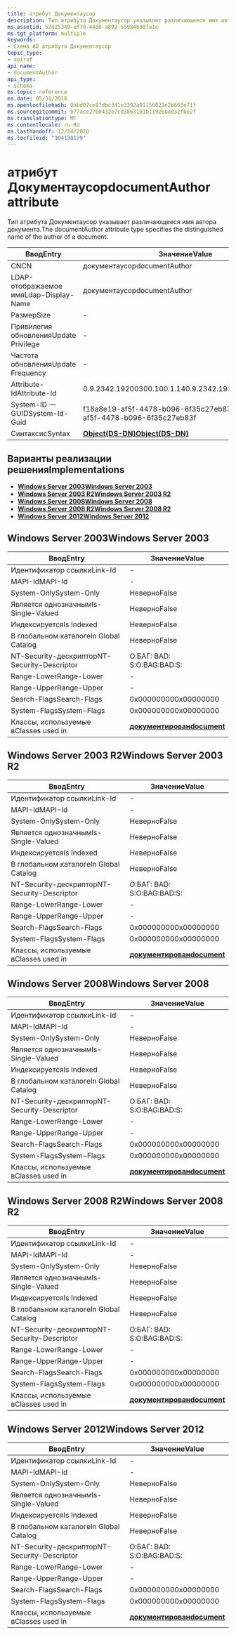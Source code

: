 ```yaml
---
title: атрибут Документаусор
description: Тип атрибута Документаусор указывает различающееся имя автора документа.
ms.assetid: 52d25349-ef79-44d0-a892-65984898fa1c
ms.tgt_platform: multiple
keywords:
- Схема AD атрибута Документаусор
topic_type:
- apiref
api_name:
- documentAuthor
api_type:
- Schema
ms.topic: reference
ms.date: 05/31/2018
ms.openlocfilehash: 0abd07ce87dbc341e3392a91156021e2b603e71f
ms.sourcegitcommit: b77ace27b0432e7cd3863191b11926be032fbe2f
ms.translationtype: MT
ms.contentlocale: ru-RU
ms.lasthandoff: 12/14/2020
ms.locfileid: "104138179"
---
```

# <a name="documentauthor-attribute"></a><span data-ttu-id="50805-104">атрибут Документаусор</span><span class="sxs-lookup"><span data-stu-id="50805-104">documentAuthor attribute</span></span>

<span data-ttu-id="50805-105">Тип атрибута Документаусор указывает различающееся имя автора документа.</span><span class="sxs-lookup"><span data-stu-id="50805-105">The documentAuthor attribute type specifies the distinguished name of the author of a document.</span></span>



| <span data-ttu-id="50805-106">Ввод</span><span class="sxs-lookup"><span data-stu-id="50805-106">Entry</span></span> | <span data-ttu-id="50805-107">Значение</span><span class="sxs-lookup"><span data-stu-id="50805-107">Value</span></span> |
|-------------------|-----------------------------------------|
| <span data-ttu-id="50805-108">CN</span><span class="sxs-lookup"><span data-stu-id="50805-108">CN</span></span>                | <span data-ttu-id="50805-109">документаусор</span><span class="sxs-lookup"><span data-stu-id="50805-109">documentAuthor</span></span>                          |
| <span data-ttu-id="50805-110">LDAP-отображаемое имя</span><span class="sxs-lookup"><span data-stu-id="50805-110">Ldap-Display-Name</span></span> | <span data-ttu-id="50805-111">документаусор</span><span class="sxs-lookup"><span data-stu-id="50805-111">documentAuthor</span></span>                          |
| <span data-ttu-id="50805-112">Размер</span><span class="sxs-lookup"><span data-stu-id="50805-112">Size</span></span>              | \-                                      |
| <span data-ttu-id="50805-113">Привилегия обновления</span><span class="sxs-lookup"><span data-stu-id="50805-113">Update Privilege</span></span>  | \-                                      |
| <span data-ttu-id="50805-114">Частота обновления</span><span class="sxs-lookup"><span data-stu-id="50805-114">Update Frequency</span></span>  | \-                                      |
| <span data-ttu-id="50805-115">Attribute-Id</span><span class="sxs-lookup"><span data-stu-id="50805-115">Attribute-Id</span></span>      | <span data-ttu-id="50805-116">0.9.2342.19200300.100.1.14</span><span class="sxs-lookup"><span data-stu-id="50805-116">0.9.2342.19200300.100.1.14</span></span>              |
| <span data-ttu-id="50805-117">System-ID — GUID</span><span class="sxs-lookup"><span data-stu-id="50805-117">System-Id-Guid</span></span>    | <span data-ttu-id="50805-118">f18a8e19-af5f-4478-b096-6f35c27eb83f</span><span class="sxs-lookup"><span data-stu-id="50805-118">f18a8e19-af5f-4478-b096-6f35c27eb83f</span></span>    |
| <span data-ttu-id="50805-119">Синтаксис</span><span class="sxs-lookup"><span data-stu-id="50805-119">Syntax</span></span>            | [<span data-ttu-id="50805-120">**Object(DS-DN)**</span><span class="sxs-lookup"><span data-stu-id="50805-120">**Object(DS-DN)**</span></span>](s-object-ds-dn.md) |



## <a name="implementations"></a><span data-ttu-id="50805-121">Варианты реализации решения</span><span class="sxs-lookup"><span data-stu-id="50805-121">Implementations</span></span>

-   [<span data-ttu-id="50805-122">**Windows Server 2003**</span><span class="sxs-lookup"><span data-stu-id="50805-122">**Windows Server 2003**</span></span>](#windows-server-2003)
-   [<span data-ttu-id="50805-123">**Windows Server 2003 R2**</span><span class="sxs-lookup"><span data-stu-id="50805-123">**Windows Server 2003 R2**</span></span>](#windows-server-2003-r2)
-   [<span data-ttu-id="50805-124">**Windows Server 2008**</span><span class="sxs-lookup"><span data-stu-id="50805-124">**Windows Server 2008**</span></span>](#windows-server-2008)
-   [<span data-ttu-id="50805-125">**Windows Server 2008 R2**</span><span class="sxs-lookup"><span data-stu-id="50805-125">**Windows Server 2008 R2**</span></span>](#windows-server-2008-r2)
-   [<span data-ttu-id="50805-126">**Windows Server 2012**</span><span class="sxs-lookup"><span data-stu-id="50805-126">**Windows Server 2012**</span></span>](#windows-server-2012)

## <a name="windows-server-2003"></a><span data-ttu-id="50805-127">Windows Server 2003</span><span class="sxs-lookup"><span data-stu-id="50805-127">Windows Server 2003</span></span>



| <span data-ttu-id="50805-128">Ввод</span><span class="sxs-lookup"><span data-stu-id="50805-128">Entry</span></span> | <span data-ttu-id="50805-129">Значение</span><span class="sxs-lookup"><span data-stu-id="50805-129">Value</span></span> |
|------------------------|-------------------------------------------|
| <span data-ttu-id="50805-130">Идентификатор ссылки</span><span class="sxs-lookup"><span data-stu-id="50805-130">Link-Id</span></span>                | \-                                        |
| <span data-ttu-id="50805-131">MAPI-Id</span><span class="sxs-lookup"><span data-stu-id="50805-131">MAPI-Id</span></span>                | \-                                        |
| <span data-ttu-id="50805-132">System-Only</span><span class="sxs-lookup"><span data-stu-id="50805-132">System-Only</span></span>            | <span data-ttu-id="50805-133">Неверно</span><span class="sxs-lookup"><span data-stu-id="50805-133">False</span></span>                                     |
| <span data-ttu-id="50805-134">Является однозначным</span><span class="sxs-lookup"><span data-stu-id="50805-134">Is-Single-Valued</span></span>       | <span data-ttu-id="50805-135">Неверно</span><span class="sxs-lookup"><span data-stu-id="50805-135">False</span></span>                                     |
| <span data-ttu-id="50805-136">Индексируется</span><span class="sxs-lookup"><span data-stu-id="50805-136">Is Indexed</span></span>             | <span data-ttu-id="50805-137">Неверно</span><span class="sxs-lookup"><span data-stu-id="50805-137">False</span></span>                                     |
| <span data-ttu-id="50805-138">В глобальном каталоге</span><span class="sxs-lookup"><span data-stu-id="50805-138">In Global Catalog</span></span>      | <span data-ttu-id="50805-139">Неверно</span><span class="sxs-lookup"><span data-stu-id="50805-139">False</span></span>                                     |
| <span data-ttu-id="50805-140">NT-Security-дескриптор</span><span class="sxs-lookup"><span data-stu-id="50805-140">NT-Security-Descriptor</span></span> | <span data-ttu-id="50805-141">О:БАГ: BAD: S:</span><span class="sxs-lookup"><span data-stu-id="50805-141">O:BAG:BAD:S:</span></span>                              |
| <span data-ttu-id="50805-142">Range-Lower</span><span class="sxs-lookup"><span data-stu-id="50805-142">Range-Lower</span></span>            | \-                                        |
| <span data-ttu-id="50805-143">Range-Upper</span><span class="sxs-lookup"><span data-stu-id="50805-143">Range-Upper</span></span>            | \-                                        |
| <span data-ttu-id="50805-144">Search-Flags</span><span class="sxs-lookup"><span data-stu-id="50805-144">Search-Flags</span></span>           | <span data-ttu-id="50805-145">0x00000000</span><span class="sxs-lookup"><span data-stu-id="50805-145">0x00000000</span></span>                                |
| <span data-ttu-id="50805-146">System-Flags</span><span class="sxs-lookup"><span data-stu-id="50805-146">System-Flags</span></span>           | <span data-ttu-id="50805-147">0x00000000</span><span class="sxs-lookup"><span data-stu-id="50805-147">0x00000000</span></span>                                |
| <span data-ttu-id="50805-148">Классы, используемые в</span><span class="sxs-lookup"><span data-stu-id="50805-148">Classes used in</span></span>        | [<span data-ttu-id="50805-149">**документирован**</span><span class="sxs-lookup"><span data-stu-id="50805-149">**document**</span></span>](c-document.md)<br/> |



## <a name="windows-server-2003-r2"></a><span data-ttu-id="50805-150">Windows Server 2003 R2</span><span class="sxs-lookup"><span data-stu-id="50805-150">Windows Server 2003 R2</span></span>



| <span data-ttu-id="50805-151">Ввод</span><span class="sxs-lookup"><span data-stu-id="50805-151">Entry</span></span> | <span data-ttu-id="50805-152">Значение</span><span class="sxs-lookup"><span data-stu-id="50805-152">Value</span></span> |
|------------------------|-------------------------------------------|
| <span data-ttu-id="50805-153">Идентификатор ссылки</span><span class="sxs-lookup"><span data-stu-id="50805-153">Link-Id</span></span>                | \-                                        |
| <span data-ttu-id="50805-154">MAPI-Id</span><span class="sxs-lookup"><span data-stu-id="50805-154">MAPI-Id</span></span>                | \-                                        |
| <span data-ttu-id="50805-155">System-Only</span><span class="sxs-lookup"><span data-stu-id="50805-155">System-Only</span></span>            | <span data-ttu-id="50805-156">Неверно</span><span class="sxs-lookup"><span data-stu-id="50805-156">False</span></span>                                     |
| <span data-ttu-id="50805-157">Является однозначным</span><span class="sxs-lookup"><span data-stu-id="50805-157">Is-Single-Valued</span></span>       | <span data-ttu-id="50805-158">Неверно</span><span class="sxs-lookup"><span data-stu-id="50805-158">False</span></span>                                     |
| <span data-ttu-id="50805-159">Индексируется</span><span class="sxs-lookup"><span data-stu-id="50805-159">Is Indexed</span></span>             | <span data-ttu-id="50805-160">Неверно</span><span class="sxs-lookup"><span data-stu-id="50805-160">False</span></span>                                     |
| <span data-ttu-id="50805-161">В глобальном каталоге</span><span class="sxs-lookup"><span data-stu-id="50805-161">In Global Catalog</span></span>      | <span data-ttu-id="50805-162">Неверно</span><span class="sxs-lookup"><span data-stu-id="50805-162">False</span></span>                                     |
| <span data-ttu-id="50805-163">NT-Security-дескриптор</span><span class="sxs-lookup"><span data-stu-id="50805-163">NT-Security-Descriptor</span></span> | <span data-ttu-id="50805-164">О:БАГ: BAD: S:</span><span class="sxs-lookup"><span data-stu-id="50805-164">O:BAG:BAD:S:</span></span>                              |
| <span data-ttu-id="50805-165">Range-Lower</span><span class="sxs-lookup"><span data-stu-id="50805-165">Range-Lower</span></span>            | \-                                        |
| <span data-ttu-id="50805-166">Range-Upper</span><span class="sxs-lookup"><span data-stu-id="50805-166">Range-Upper</span></span>            | \-                                        |
| <span data-ttu-id="50805-167">Search-Flags</span><span class="sxs-lookup"><span data-stu-id="50805-167">Search-Flags</span></span>           | <span data-ttu-id="50805-168">0x00000000</span><span class="sxs-lookup"><span data-stu-id="50805-168">0x00000000</span></span>                                |
| <span data-ttu-id="50805-169">System-Flags</span><span class="sxs-lookup"><span data-stu-id="50805-169">System-Flags</span></span>           | <span data-ttu-id="50805-170">0x00000000</span><span class="sxs-lookup"><span data-stu-id="50805-170">0x00000000</span></span>                                |
| <span data-ttu-id="50805-171">Классы, используемые в</span><span class="sxs-lookup"><span data-stu-id="50805-171">Classes used in</span></span>        | [<span data-ttu-id="50805-172">**документирован**</span><span class="sxs-lookup"><span data-stu-id="50805-172">**document**</span></span>](c-document.md)<br/> |



## <a name="windows-server-2008"></a><span data-ttu-id="50805-173">Windows Server 2008</span><span class="sxs-lookup"><span data-stu-id="50805-173">Windows Server 2008</span></span>



| <span data-ttu-id="50805-174">Ввод</span><span class="sxs-lookup"><span data-stu-id="50805-174">Entry</span></span> | <span data-ttu-id="50805-175">Значение</span><span class="sxs-lookup"><span data-stu-id="50805-175">Value</span></span> |
|------------------------|-------------------------------------------|
| <span data-ttu-id="50805-176">Идентификатор ссылки</span><span class="sxs-lookup"><span data-stu-id="50805-176">Link-Id</span></span>                | \-                                        |
| <span data-ttu-id="50805-177">MAPI-Id</span><span class="sxs-lookup"><span data-stu-id="50805-177">MAPI-Id</span></span>                | \-                                        |
| <span data-ttu-id="50805-178">System-Only</span><span class="sxs-lookup"><span data-stu-id="50805-178">System-Only</span></span>            | <span data-ttu-id="50805-179">Неверно</span><span class="sxs-lookup"><span data-stu-id="50805-179">False</span></span>                                     |
| <span data-ttu-id="50805-180">Является однозначным</span><span class="sxs-lookup"><span data-stu-id="50805-180">Is-Single-Valued</span></span>       | <span data-ttu-id="50805-181">Неверно</span><span class="sxs-lookup"><span data-stu-id="50805-181">False</span></span>                                     |
| <span data-ttu-id="50805-182">Индексируется</span><span class="sxs-lookup"><span data-stu-id="50805-182">Is Indexed</span></span>             | <span data-ttu-id="50805-183">Неверно</span><span class="sxs-lookup"><span data-stu-id="50805-183">False</span></span>                                     |
| <span data-ttu-id="50805-184">В глобальном каталоге</span><span class="sxs-lookup"><span data-stu-id="50805-184">In Global Catalog</span></span>      | <span data-ttu-id="50805-185">Неверно</span><span class="sxs-lookup"><span data-stu-id="50805-185">False</span></span>                                     |
| <span data-ttu-id="50805-186">NT-Security-дескриптор</span><span class="sxs-lookup"><span data-stu-id="50805-186">NT-Security-Descriptor</span></span> | <span data-ttu-id="50805-187">О:БАГ: BAD: S:</span><span class="sxs-lookup"><span data-stu-id="50805-187">O:BAG:BAD:S:</span></span>                              |
| <span data-ttu-id="50805-188">Range-Lower</span><span class="sxs-lookup"><span data-stu-id="50805-188">Range-Lower</span></span>            | \-                                        |
| <span data-ttu-id="50805-189">Range-Upper</span><span class="sxs-lookup"><span data-stu-id="50805-189">Range-Upper</span></span>            | \-                                        |
| <span data-ttu-id="50805-190">Search-Flags</span><span class="sxs-lookup"><span data-stu-id="50805-190">Search-Flags</span></span>           | <span data-ttu-id="50805-191">0x00000000</span><span class="sxs-lookup"><span data-stu-id="50805-191">0x00000000</span></span>                                |
| <span data-ttu-id="50805-192">System-Flags</span><span class="sxs-lookup"><span data-stu-id="50805-192">System-Flags</span></span>           | <span data-ttu-id="50805-193">0x00000000</span><span class="sxs-lookup"><span data-stu-id="50805-193">0x00000000</span></span>                                |
| <span data-ttu-id="50805-194">Классы, используемые в</span><span class="sxs-lookup"><span data-stu-id="50805-194">Classes used in</span></span>        | [<span data-ttu-id="50805-195">**документирован**</span><span class="sxs-lookup"><span data-stu-id="50805-195">**document**</span></span>](c-document.md)<br/> |



## <a name="windows-server-2008-r2"></a><span data-ttu-id="50805-196">Windows Server 2008 R2</span><span class="sxs-lookup"><span data-stu-id="50805-196">Windows Server 2008 R2</span></span>



| <span data-ttu-id="50805-197">Ввод</span><span class="sxs-lookup"><span data-stu-id="50805-197">Entry</span></span> | <span data-ttu-id="50805-198">Значение</span><span class="sxs-lookup"><span data-stu-id="50805-198">Value</span></span> |
|------------------------|-------------------------------------------|
| <span data-ttu-id="50805-199">Идентификатор ссылки</span><span class="sxs-lookup"><span data-stu-id="50805-199">Link-Id</span></span>                | \-                                        |
| <span data-ttu-id="50805-200">MAPI-Id</span><span class="sxs-lookup"><span data-stu-id="50805-200">MAPI-Id</span></span>                | \-                                        |
| <span data-ttu-id="50805-201">System-Only</span><span class="sxs-lookup"><span data-stu-id="50805-201">System-Only</span></span>            | <span data-ttu-id="50805-202">Неверно</span><span class="sxs-lookup"><span data-stu-id="50805-202">False</span></span>                                     |
| <span data-ttu-id="50805-203">Является однозначным</span><span class="sxs-lookup"><span data-stu-id="50805-203">Is-Single-Valued</span></span>       | <span data-ttu-id="50805-204">Неверно</span><span class="sxs-lookup"><span data-stu-id="50805-204">False</span></span>                                     |
| <span data-ttu-id="50805-205">Индексируется</span><span class="sxs-lookup"><span data-stu-id="50805-205">Is Indexed</span></span>             | <span data-ttu-id="50805-206">Неверно</span><span class="sxs-lookup"><span data-stu-id="50805-206">False</span></span>                                     |
| <span data-ttu-id="50805-207">В глобальном каталоге</span><span class="sxs-lookup"><span data-stu-id="50805-207">In Global Catalog</span></span>      | <span data-ttu-id="50805-208">Неверно</span><span class="sxs-lookup"><span data-stu-id="50805-208">False</span></span>                                     |
| <span data-ttu-id="50805-209">NT-Security-дескриптор</span><span class="sxs-lookup"><span data-stu-id="50805-209">NT-Security-Descriptor</span></span> | <span data-ttu-id="50805-210">О:БАГ: BAD: S:</span><span class="sxs-lookup"><span data-stu-id="50805-210">O:BAG:BAD:S:</span></span>                              |
| <span data-ttu-id="50805-211">Range-Lower</span><span class="sxs-lookup"><span data-stu-id="50805-211">Range-Lower</span></span>            | \-                                        |
| <span data-ttu-id="50805-212">Range-Upper</span><span class="sxs-lookup"><span data-stu-id="50805-212">Range-Upper</span></span>            | \-                                        |
| <span data-ttu-id="50805-213">Search-Flags</span><span class="sxs-lookup"><span data-stu-id="50805-213">Search-Flags</span></span>           | <span data-ttu-id="50805-214">0x00000000</span><span class="sxs-lookup"><span data-stu-id="50805-214">0x00000000</span></span>                                |
| <span data-ttu-id="50805-215">System-Flags</span><span class="sxs-lookup"><span data-stu-id="50805-215">System-Flags</span></span>           | <span data-ttu-id="50805-216">0x00000000</span><span class="sxs-lookup"><span data-stu-id="50805-216">0x00000000</span></span>                                |
| <span data-ttu-id="50805-217">Классы, используемые в</span><span class="sxs-lookup"><span data-stu-id="50805-217">Classes used in</span></span>        | [<span data-ttu-id="50805-218">**документирован**</span><span class="sxs-lookup"><span data-stu-id="50805-218">**document**</span></span>](c-document.md)<br/> |



## <a name="windows-server-2012"></a><span data-ttu-id="50805-219">Windows Server 2012</span><span class="sxs-lookup"><span data-stu-id="50805-219">Windows Server 2012</span></span>



| <span data-ttu-id="50805-220">Ввод</span><span class="sxs-lookup"><span data-stu-id="50805-220">Entry</span></span> | <span data-ttu-id="50805-221">Значение</span><span class="sxs-lookup"><span data-stu-id="50805-221">Value</span></span> |
|------------------------|-------------------------------------------|
| <span data-ttu-id="50805-222">Идентификатор ссылки</span><span class="sxs-lookup"><span data-stu-id="50805-222">Link-Id</span></span>                | \-                                        |
| <span data-ttu-id="50805-223">MAPI-Id</span><span class="sxs-lookup"><span data-stu-id="50805-223">MAPI-Id</span></span>                | \-                                        |
| <span data-ttu-id="50805-224">System-Only</span><span class="sxs-lookup"><span data-stu-id="50805-224">System-Only</span></span>            | <span data-ttu-id="50805-225">Неверно</span><span class="sxs-lookup"><span data-stu-id="50805-225">False</span></span>                                     |
| <span data-ttu-id="50805-226">Является однозначным</span><span class="sxs-lookup"><span data-stu-id="50805-226">Is-Single-Valued</span></span>       | <span data-ttu-id="50805-227">Неверно</span><span class="sxs-lookup"><span data-stu-id="50805-227">False</span></span>                                     |
| <span data-ttu-id="50805-228">Индексируется</span><span class="sxs-lookup"><span data-stu-id="50805-228">Is Indexed</span></span>             | <span data-ttu-id="50805-229">Неверно</span><span class="sxs-lookup"><span data-stu-id="50805-229">False</span></span>                                     |
| <span data-ttu-id="50805-230">В глобальном каталоге</span><span class="sxs-lookup"><span data-stu-id="50805-230">In Global Catalog</span></span>      | <span data-ttu-id="50805-231">Неверно</span><span class="sxs-lookup"><span data-stu-id="50805-231">False</span></span>                                     |
| <span data-ttu-id="50805-232">NT-Security-дескриптор</span><span class="sxs-lookup"><span data-stu-id="50805-232">NT-Security-Descriptor</span></span> | <span data-ttu-id="50805-233">О:БАГ: BAD: S:</span><span class="sxs-lookup"><span data-stu-id="50805-233">O:BAG:BAD:S:</span></span>                              |
| <span data-ttu-id="50805-234">Range-Lower</span><span class="sxs-lookup"><span data-stu-id="50805-234">Range-Lower</span></span>            | \-                                        |
| <span data-ttu-id="50805-235">Range-Upper</span><span class="sxs-lookup"><span data-stu-id="50805-235">Range-Upper</span></span>            | \-                                        |
| <span data-ttu-id="50805-236">Search-Flags</span><span class="sxs-lookup"><span data-stu-id="50805-236">Search-Flags</span></span>           | <span data-ttu-id="50805-237">0x00000000</span><span class="sxs-lookup"><span data-stu-id="50805-237">0x00000000</span></span>                                |
| <span data-ttu-id="50805-238">System-Flags</span><span class="sxs-lookup"><span data-stu-id="50805-238">System-Flags</span></span>           | <span data-ttu-id="50805-239">0x00000000</span><span class="sxs-lookup"><span data-stu-id="50805-239">0x00000000</span></span>                                |
| <span data-ttu-id="50805-240">Классы, используемые в</span><span class="sxs-lookup"><span data-stu-id="50805-240">Classes used in</span></span>        | [<span data-ttu-id="50805-241">**документирован**</span><span class="sxs-lookup"><span data-stu-id="50805-241">**document**</span></span>](c-document.md)<br/> |



 

 





